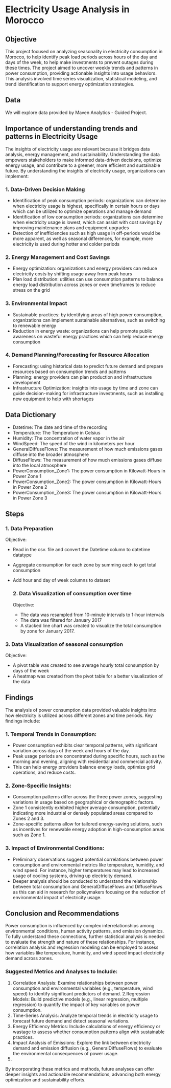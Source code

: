# Electricity Usage Analysis in Morocco

## Objective
This project focused on analyzing seasonality in electricity consumption in Morocco, to help identify peak load periods across hours of the day and days of the week, to help make investments to prevent outages during these times. The project aimed to uncover weekly trends and patterns in power consumption, providing actionable insights into usage behaviors. This analysis involved time series visualization, statistical modeling, and trend identification to support energy optimization strategies.

## Data
We will explore data provided by Maven Analytics - Guided Project.

## Importance of understanding trends and patterns in Electricity Usage
The insights of electricity usage are relevant because it bridges data analysis, energy management, and sustainability. Understanding the data empowers stakeholders to make informed data-driven decisions, optimize energy usage, and contribute to a greener, more efficient and sustainable future. By understanding the insights of electricity usage, organizations can implement:

### 1. Data-Driven Decision Making
- Identification of peak consumption periods: organizations can determine when electricity usage is highest, specifically in certain hours or days which can be utilized to optimize operations and manage demand
- Identification of low consumption periods: organizations can determine when electricity usage is lowest, which can assist with cost savings by improving maintenance plans and equipment upgrades
- Detection of inefficiencies such as high usage in off-periods would be more apparent, as well as seasonal differences, for example, more electricity is used during hotter and colder periods
  
### 2. Energy Management and Cost Savings
- Energy optimization: organizations and energy providers can reduce electricity costs by shifting usage away from peak hours
- Plan load distribution: utilities can use consumption patterns to balance energy load distribution across zones or even timeframes to reduce stress on the grid

### 3. Environmental Impact
- Sustainable practices: by identifying areas of high power consumption, organizations can implement sustainable alternatives, such as switching to renewable energy
- Reduction in energy waste: organizations can help promote public awareness on wasteful energy practices which can help reduce energy consumption

### 4. Demand Planning/Forecasting for Resource Allocation
- Forecasting: using historical data to predict future demand and prepare resources based on consumption trends and patterns
- Planning: energy providers can plan production and infrastructure development
- Infrastructure Optimization: insights into usage by time and zone can guide decision-making for infrastructure investments, such as installing new equipment to help with shortages

## Data Dictionary
- Datetime: The date and time of the recording
- Temperature:	The Temperature in Celsius
- Humidity:	The concentration of water vapor in the air
- WindSpeed:	The speed of the wind in kilometers per hour
- GeneralDiffuseFlows:	The measurement of how much emissions gases diffuse into the broader atmosphere
- DiffuseFlows: The measurement of how much emissions gases diffuse into the local atmosphere
- PowerConsumption_Zone1: The power consumption in Kilowatt-Hours in Power Zone 1
- PowerConsumption_Zone2: The power consumption in Kilowatt-Hours in Power Zone 2
- PowerConsumption_Zone3: The power consumption in Kilowatt-Hours in Power Zone 3

## Steps
### 1. Data Preparation
Objective: 
- Read in the csv. file and convert the Datetime column to datetime datatype
- Aggregate consumption for each zone by summing each to get total consumption
- Add hour and day of week columns to dataset

  ### 2. Data Visualization of consumption over time
  Objective: 
  - The data was resampled from 10-minute intervals to 1-hour intervals
  - The data was filtered for January 2017
  - A stacked line chart was created to visualize the total consumption by zone for January 2017.

### 3. Data Visualization of seasonal consumption
Objective:
- A pivot table was created to see average hourly total consumption by days of the week
- A heatmap was created from the pivot table for a better visualization of the data


## Findings
The analysis of power consumption data provided valuable insights into how electricity is utilized across different zones and time periods. Key findings include:

### 1. Temporal Trends in Consumption:
- Power consumption exhibits clear temporal patterns, with significant variation across days of the week and hours of the day.
- Peak usage periods are concentrated during specific hours, such as the morning and evening, aligning with residential and commercial activity.
- This can help energy providers balance energy loads, optimize grid operations, and reduce costs.

### 2. Zone-Specific Insights:
- Consumption patterns differ across the three power zones, suggesting variations in usage based on geographical or demographic factors.
- Zone 1 consistently exhibited higher average consumption, potentially indicating more industrial or densely populated areas compared to Zones 2 and 3.
- Zone-specific patterns allow for tailored energy-saving solutions, such as incentives for renewable energy adoption in high-consumption areas such as Zone 1.

### 3. Impact of Environmental Conditions:
- Preliminary observations suggest potential correlations between power consumption and environmental metrics like temperature, humidity, and wind speed. For instance, higher temperatures may lead to increased usage of cooling systems, driving up electricity demand.
- Deeper analysis should be conducted to understand the relationship between total consumption and GeneralDiffuseFlows and DiffuseFlows as this can aid in research for policymakers focusing on the reduction of environmental impact of electricity usage.

## Conclusion and Recommendations

Power consumption is influenced by complex interrelationships among environmental conditions, human activity patterns, and emission dynamics. To fully understand these connections, further statistical analysis is needed to evaluate the strength and nature of these relationships. For instance, correlation analysis and regression modeling can be employed to assess how variables like temperature, humidity, and wind speed impact electricity demand across zones.

### Suggested Metrics and Analyses to Include:
1. Correlation Analysis: Examine relationships between power consumption and environmental variables (e.g., temperature, wind speed) to identify significant predictors of demand.
2.Regression Models: Build predictive models (e.g., linear regression, multiple regression) to quantify the impact of key variables on power consumption.
3. Time-Series Analysis: Analyze temporal trends in electricity usage to forecast future demand and detect seasonal variations.
4. Energy Efficiency Metrics: Include calculations of energy efficiency or wastage to assess whether consumption patterns align with sustainable practices.
5. Impact Analysis of Emissions: Explore the link between electricity demand and emission diffusion (e.g., GeneralDiffuseFlows) to evaluate the environmental consequences of power usage.
6. 
By incorporating these metrics and methods, future analyses can offer deeper insights and actionable recommendations, advancing both energy optimization and sustainability efforts.
